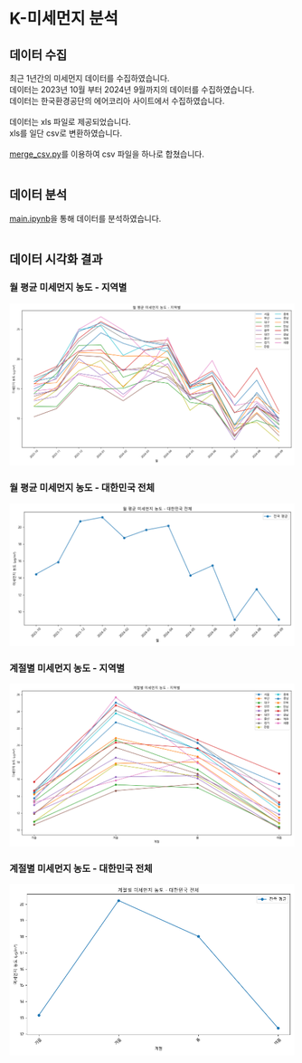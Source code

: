 # K-미세먼지 분석

## 데이터 수집

최근 1년간의 미세먼지 데이터를 수집하였습니다.<br/>
데이터는 2023년 10월 부터 2024년 9월까지의 데이터를 수집하였습니다.<br/>
데이터는 한국환경공단의 에어코리아 사이트에서 수집하였습니다.<br/>
<br/>
데이터는 xls 파일로 제공되었습니다.<br/>
xls를 일단 csv로 변환하였습니다.<br/>
<br/>
[merge_csv.py](merge_csv.py)를 이용하여 csv 파일을 하나로 합쳤습니다.<br/>
<br/>

## 데이터 분석

[main.ipynb](main.ipynb)을 통해 데이터를 분석하였습니다.<br/>
<br/>

## 데이터 시각화 결과

### 월 평균 미세먼지 농도 - 지역별

![img.png](img.png)

### 월 평균 미세먼지 농도 - 대한민국 전체
![img_1.png](img_1.png)

### 계절별 미세먼지 농도 - 지역별
![img_2.png](img_2.png)

### 계절별 미세먼지 농도 - 대한민국 전체
![img_3.png](img_3.png)